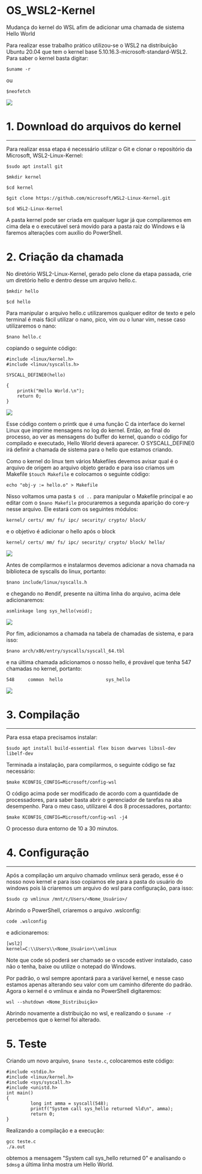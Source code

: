 # OS_WSL2-Kernel
Mudança do kernel do WSL afim de  adicionar uma chamada de sistema Hello World

Para realizar esse trabalho prático utilizou-se o WSL2 na distribuição Ubuntu 20.04 que tem o kernel base 5.10.16.3-microsoft-standard-WSL2. Para saber o kernel basta digitar:

`$uname -r`

ou 

`$neofetch`

<img src="./img/old_kernel.png">

# 1. Download do arquivos do kernel

---

Para realizar essa etapa é necessário utilizar o Git e clonar o repositório da Microsoft, WSL2-Linux-Kernel:

`$sudo apt install git`

`$mkdir kernel`

`$cd kernel`

`$git clone https://github.com/microsoft/WSL2-Linux-Kernel.git`

`$cd WSL2-Linux-Kernel`

A pasta kernel pode ser criada em qualquer lugar já que compilaremos em cima dela e o executável será movido para a pasta raiz do Windows e lá faremos alterações com auxílio do PowerShell.

# 2. Criação da chamada

No diretório WSL2-Linux-Kernel, gerado pelo clone da etapa passada, crie um diretório hello e dentro desse um arquivo hello.c. 

`$mkdir hello`

`$cd hello`

Para manipular o arquivo hello.c utilizaremos qualquer editor de texto e pelo terminal é mais fácil utilizar o nano, pico, vim ou o lunar vim, nesse caso utilizaremos o nano:

`$nano hello.c`

copiando o seguinte código:

````
#include <linux/kernel.h>
#include <linux/syscalls.h>

SYSCALL_DEFINE0(hello)

{
    printk("Hello World.\n");
    return 0;
}
````

<img src="./img/cat_hello.png">

Esse código contem o printk que é uma função C da interface do kernel Linux que imprime mensagens no log do kernel. Então, ao final do processo, ao ver as mensagens do buffer do kernel, quando o código for compilado e executado, Hello World deverá aparecer. O SYSCALL_DEFINE0 irá definir a chamada de sistema para o hello que estamos criando.

Como o kernel do linux tem vários Makefiles devemos avisar qual é o arquivo de origem ao arquivo objeto gerado e para isso criamos um Makefile `$touch Makefile` e colocamos o seguinte código:

````
echo "obj-y := hello.o" > Makefile
````

Nisso voltamos uma pasta `$ cd ..` para manipular o Makefile principal e ao editar com o `$nano Makefile` procuraremos a segunda aparição do core-y nesse arquivo. Ele estará com os seguintes módulos:

````
kernel/ certs/ mm/ fs/ ipc/ security/ crypto/ block/
````

e o objetivo é adicionar o hello após o block

````
kernel/ certs/ mm/ fs/ ipc/ security/ crypto/ block/ hello/
````

<img src="./img/cat_mf.png">

Antes de compilarmos e instalarmos devemos adicionar a nova chamada na biblioteca de syscalls do linux, portanto:

`$nano include/linux/syscalls.h`

e chegando no #endif, presente na última linha do arquivo, acima dele adicionaremos:

````
asmlinkage long sys_hello(void);
````

<img src="./img/cat_syscalls_h.png">

Por fim, adicionamos a chamada na tabela de chamadas de sistema, e para isso:

`$nano arch/x86/entry/syscalls/syscall_64.tbl`

e na última chamada adicionamos o nosso hello, é provável que tenha 547 chamadas no kernel, portanto:

````
548     common  hello                sys_hello
````

<img src="./img/cat_table.png">

# 3. Compilação
---

Para essa etapa precisamos instalar:

`$sudo apt install build-essential flex bison dwarves libssl-dev libelf-dev`

Terminada a instalação, para compilarmos, o seguinte código se faz necessário:

`$make KCONFIG_CONFIG=Microsoft/config-wsl`

O código acima pode ser modificado de acordo com a quantidade de processadores, para saber basta abrir o gerenciador de tarefas na aba desempenho. Para o meu caso, utilizarei 4 dos 8 processadores, portanto:

`$make KCONFIG_CONFIG=Microsoft/config-wsl -j4`

O processo dura entorno de 10 a 30 minutos.

# 4. Configuração
---

Após a compilação um arquivo chamado vmlinux será gerado, esse é o nosso novo kernel e para isso copiamos ele para a pasta do usuário do windows pois lá criaremos um arquivo do wsl para configuração, para isso:

`$sudo cp vmlinux /mnt/c/Users/<Nome_Usuário>/`

Abrindo o PowerShell, criaremos o arquivo .wslconfig:

`code .wslconfig` 

e adicionaremos:

````
[wsl2]
kernel=C:\\Users\\<Nome_Usuário>\\vmlinux
````
Note que code só poderá ser chamado se o vscode estiver instalado, caso não o tenha, baixe ou utilize o notepad do Windows.

Por padrão, o wsl sempre apontará para a variável kernel, e nesse caso estamos apenas alterando seu valor com um caminho diferente do padrão. Agora o kernel é o vmlinux e ainda no PowerShell digitaremos:

`wsl --shutdown <Nome_Distribuição>`

Abrindo novamente a distribuição no wsl, e realizando o `$uname -r` percebemos que o kernel foi alterado.

# 5. Teste

Criando um novo arquivo, `$nano teste.c`, colocaremos este código:

````
#include <stdio.h>
#include <linux/kernel.h>
#include <sys/syscall.h>
#include <unistd.h>
int main()
{
         long int amma = syscall(548);
         printf("System call sys_hello returned %ld\n", amma);
         return 0;
}
````

Realizando a compilação e a execução: 
````
gcc teste.c
./a.out
````

obtemos a mensagem "System call sys_hello returned 0" e analisando o `$dmsg` a última linha mostra um Hello World.
